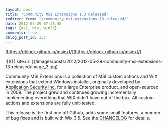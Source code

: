 ```yaml
---
layout: post
title: "Community MSI Extensions 1.3 Released"
redirect_from: "/community-msi-extensions-13-released/"
date: 2012-05-29 07:48:45
tags: [msi, wix, win32]
comments: true
dblog_post_id: 337
---
```

[https://dblock.github.io/msiext/](https://dblock.github.io/msiext/)

![]({{ site.url }}/images/posts/2012/2012-05-29-community-msi-extensions-13-released/image_3.jpg)

Community MSI Extensions is a collection of MSI custom actions and WIX extensions that extend Windows installer, originally developed by [Application Security Inc.](https://web.archive.org/web/20131111165225/https://www.appsecinc.com/) for a large Enterprise product, and open-sourced in 2009. The project grew and continues growing incrementally implementing everything that WIX didn't have out of the box. All custom actions and extensions are fully unit-tested.

This release is the first one off Github, adds some small features, a number of bug fixes and is built with Wix 3.5. See the [CHANGELOG](https://github.com/dblock/msiext/blob/master/CHANGELOG.md) for details.
